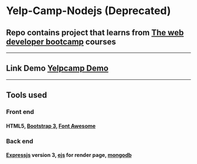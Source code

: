 # Yelp-Camp-Nodejs (Deprecated)
## Repo contains project that learns from [The web developer bootcamp](https://www.udemy.com/the-web-developer-bootcamp/) courses
---------------------------------------------------------------------------------------------------------------------------------
## Link Demo [Yelpcamp Demo](https://camping-is-fun.herokuapp.com/)
---------------------------------------------------------------------------------------------------------------------------------
## Tools used
### Front end
#### HTML5, [Bootstrap 3](https://getbootstrap.com/), [Font Awesome](https://fontawesome.com/)
### Back end
#### [Expressjs](https://expressjs.com/) version 3, [ejs](https://ejs.co/) for render page, [mongodb](https://www.mongodb.com/)
